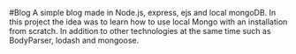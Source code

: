 #Blog
A simple blog made in Node.js, express, ejs and local mongoDB. In this project the idea was to learn how to use local Mongo with an installation from scratch. In addition to other technologies at the same time such as BodyParser, lodash and mongoose.
